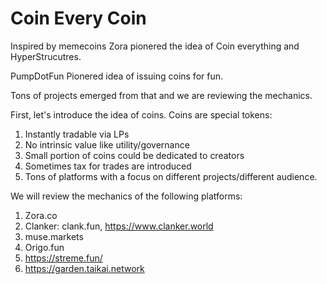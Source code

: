 # Coin Every Coin


Inspired by memecoins Zora pionered the idea of Coin everything and HyperStrucutres.

PumpDotFun Pionered idea of issuing coins for fun.

Tons of projects emerged from that and we are reviewing the mechanics.


First, let's introduce the idea of coins. Coins are special tokens:
1. Instantly tradable via LPs
2. No intrinsic value like utility/governance
3. Small portion of coins could be dedicated to creators
4. Sometimes tax for trades are introduced
5. Tons of platforms with a focus on different projects/different audience.

We will review the mechanics of the following platforms:
1. Zora.co
2. Clanker: clank.fun, https://www.clanker.world
3. muse.markets
4. Origo.fun
5. https://streme.fun/
6. https://garden.taikai.network